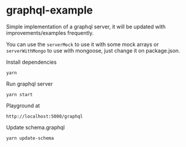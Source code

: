 # graphql-example
Simple implementation of a graphql server, it will be updated with improvements/examples frequently. 

You can use the `serverMock` to use it with some mock arrays or `serverWithMongo` to use with mongoose, just change it on package.json.

Install dependencies
```
yarn
```

Run graphql server
```
yarn start
```

Playground at
```
http://localhost:5000/graphql
```

Update schema.graphql
```
yarn update-schema
```
